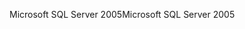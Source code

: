 <span data-ttu-id="24659-101">Microsoft SQL Server 2005</span><span class="sxs-lookup"><span data-stu-id="24659-101">Microsoft SQL Server 2005</span></span>